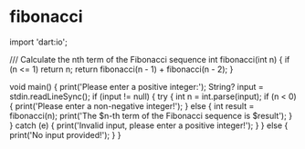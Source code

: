 # fibonacci

import 'dart:io';

/// Calculate the nth term of the Fibonacci sequence
int fibonacci(int n) {
  if (n <= 1) return n;
  return fibonacci(n - 1) + fibonacci(n - 2);
}

void main() {
  print('Please enter a positive integer:');
  String? input = stdin.readLineSync();
  if (input != null) {
    try {
      int n = int.parse(input);
      if (n < 0) {
        print('Please enter a non-negative integer!');
      } else {
        int result = fibonacci(n);
        print('The $n-th term of the Fibonacci sequence is $result');
      }
    } catch (e) {
      print('Invalid input, please enter a positive integer!');
    }
  } else {
    print('No input provided!');
  }
}
